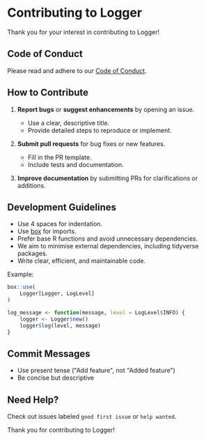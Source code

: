 # Contributing to Logger

Thank you for your interest in contributing to Logger!

## Code of Conduct

Please read and adhere to our [Code of Conduct](CODE_OF_CONDUCT.md).

## How to Contribute

1. **Report bugs** or **suggest enhancements** by opening an issue.
   - Use a clear, descriptive title.
   - Provide detailed steps to reproduce or implement.

2. **Submit pull requests** for bug fixes or new features.
   - Fill in the PR template.
   - Include tests and documentation.

3. **Improve documentation** by submitting PRs for clarifications or additions.

## Development Guidelines

- Use 4 spaces for indentation.
- Use [box](https://github.com/klmr/box) for imports.
- Prefer base R functions and avoid unnecessary dependencies.
- We aim to minimise external dependencies, including tidyverse packages.
- Write clear, efficient, and maintainable code.

Example:

```r
box::use(
    Logger[Logger, LogLevel]
)

log_message <- function(message, level = LogLevel$INFO) {
    logger <- Logger$new()
    logger$log(level, message)
}
```

## Commit Messages

- Use present tense ("Add feature", not "Added feature")
- Be concise but descriptive

## Need Help?

Check out issues labeled `good first issue` or `help wanted`.

Thank you for contributing to Logger!